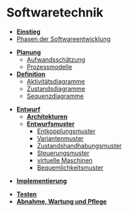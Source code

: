 # Softwaretechnik

<!-- /// [swt-einstieg] -->
* [**Einstieg**](/swt/einstieg.md)
* [Phasen der Softwareentwicklung](/swt/phasen.md)
<!-- /// [swt-einstieg] -->

<!-- /// [swt-planung] -->
* [**Planung**](/swt/planung.md)
  * [Aufwandsschätzung](/swt/aufwandsschätzung.md)
  * [Prozessmodelle](/swt/prozessmodelle.md)
* [**Definition**](/swt/definition.md)
  * [Aktivitätsdiagramme](/swt/aktivitätsdiagramme.md)
  * [Zustandsdiagramme](/swt/zustandsdiagramme.md)
  * [Sequenzdiagramme](/swt/sequenzdiagramme.md)
<!-- /// [swt-planung] -->

<!-- /// [swt-entwurf] -->
* [**Entwurf**](/swt/entwurf.md)
  * [**Architekturen**](/swt/architekturen.md)
  * [**Entwurfsmuster**](/swt/entwurfsmuster.md)
    * [Entkopplungsmuster](/swt/entkopplungsmuster.md)
    * [Variantenmuster](/swt/variantenmuster.md)
    * [Zustandshandhabungsmuster](/swt/zustandshandhabungsmuster.md)
    * [Steuerungsmuster](/swt/steuerungsmuster.md)
    * [virtuelle Maschinen](/swt/virtuelle_maschinen.md)
    * [Bequemlichkeitsmuster](/swt/bequemlichkeitsmuster.md)
<!-- /// [swt-entwurf] -->

<!-- /// [swt-implementierung] -->
* [**Implementierung**](/swt/implementierung.md)
<!-- /// [swt-implementierung] -->

<!-- /// [swt-testen-wartung-pflege] -->
* [**Testen**](/swt/testen.md)
* [**Abnahme, Wartung und Pflege**](/swt/abnahme_wartung_und_pflege.md)
<!-- /// [swt-testen-wartung-pflege] -->
